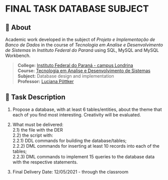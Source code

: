 # FINAL TASK DATABASE SUBJECT

## 📙 About
Academic work developed in the subject of *Projeto e Implementação de Banco de Dados* in the course of *Tecnologia em Analise e Desenvolvimento de Sistemas* in *Instituto Federal do Paraná* using SQL, MySQL and MySQL Workbench.

> **College:** [Instituto Federal do Paraná - campus Londrina](https://londrina.ifpr.edu.br) \
> **Course:** [Tecnologia em Analise e Desenvolvimento de Sistemas](https://londrina.ifpr.edu.br/tecnologia-em-analise-e-desenvolvimento-de-sistemas/componentes-curriculares/) \
> **Subject:** Database design and implementation \
> **Professor:** [Luciana Pöttker](https://www.linkedin.com/in/luciana-m-vieira-p%C3%B6ttker-4ba6712b/)

## 📙 Task Description
1) Propose a database, with at least 6 tables/entities, about the theme that each of you find most interesting. Creativity will be evaluated.

2) What must be delivered:\
  2.1) the file with the DER\
  2.2) the script with:\
    2.2.1) DDL commands for building the database/tables;\
    2.2.2) DML commands for inserting at least 10 records into each of the tables;\
    2.2.3) DML commands to implement 15 queries to the database data with the respective statements.

3) Final Delivery Date: 12/05/2021 - through the classroom
